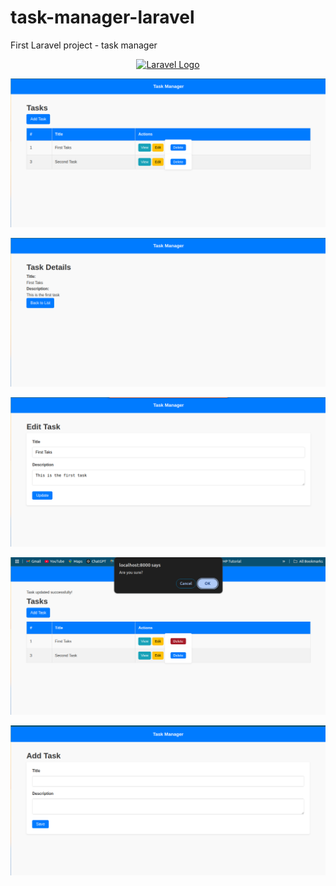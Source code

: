 # task-manager-laravel
First Laravel project - task manager

<p align="center"><a href="https://laravel.com" target="_blank"><img src="https://raw.githubusercontent.com/laravel/art/master/logo-lockup/5%20SVG/2%20CMYK/1%20Full%20Color/laravel-logolockup-cmyk-red.svg" width="400" alt="Laravel Logo"></a></p>

![Screenshot 1](https://github.com/khobbi/task-manager-laravel/blob/master/screenshots/1.png?raw=true)

![Screenshot 2](https://github.com/khobbi/task-manager-laravel/blob/master/screenshots/2.png?raw=true)

![Screenshot 3](https://github.com/khobbi/task-manager-laravel/blob/master/screenshots/3.png?raw=true)

![Screenshot 4](https://github.com/khobbi/task-manager-laravel/blob/master/screenshots/4.png?raw=true)

![Screenshot 5](https://github.com/khobbi/task-manager-laravel/blob/master/screenshots/5.png?raw=true)
